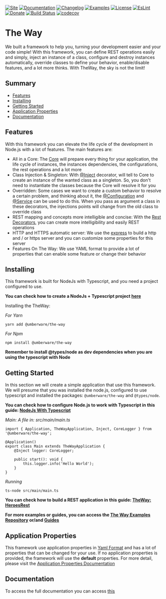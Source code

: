 [![Site](https://img.shields.io/badge/Site-blue.svg)](http://the-way.umberware.com/)
[![Documentation](https://img.shields.io/badge/Documentation-blue.svg)](documentation/index.md)
[![Changelog](https://img.shields.io/badge/Changelog-blue.svg)](documentation/the-way/changelog.md)
[![Examples](https://img.shields.io/badge/Examples-blue.svg)](https://github.com/umberware/the-way-examples)
[![License](https://img.shields.io/badge/License-MIT-blue.svg)](https://raw.githubusercontent.com/umberware/the-way/master/LICENSE)
[![EsLint](https://img.shields.io/badge/EsLint-Enabled-blue.svg)](https://raw.githubusercontent.com/umberware/the-way/master/.eslintrc)
[![Donate](https://img.shields.io/badge/Donate-blue.svg)](http://the-way.umberware.com/donate)
[![Build Status](https://travis-ci.com/umberware/the-way.svg?branch=master)](https://travis-ci.com/umberware/the-way)
[![codecov](https://codecov.io/gh/umberware/the-way/branch/master/graph/badge.svg?token=JDRUQC0T9A)](https://codecov.io/gh/umberware/the-way)

# The Way

We built a framework to help you, turning your development easier and your code simple!
With this framework, you can define REST operations easily and simply, inject an instance of a class, configure and destroy instances automatically, override classes to define your behavior, enable/disable features, and a lot more thinks.
With TheWay, the sky is not the limit!

## Summary

 - [Features](#features)
 - [Installing](#installing)
 - [Getting Started](#getting-started)
 - [Application Properties](#application-properties)
 - [Documentation](#documentation)

## Features

With this framework you can elevate the life cycle of the development in Node.js with a lot of features. The main features are:

 - All in a Core: The [Core](documentation/the-way/core/core.md) will prepare every thing for your application, the life cycle of instances, the instances dependencies, the configurations, the rest operations and a lot more
 - Class Injection & Singleton: With [@Inject](documentation/the-way/core/decorator/core-decorators.md#inject) decorator, will tell to Core to create an instance of the wanted class as a singleton. So, you don't need to instantiate the classes because the Core will resolve it for you
 - Overridden: Some cases we want to create a custom behavior to resolve a certain problem, and thinking about it, the [@Configuration](documentation/the-way/core/decorator/core-decorators.md#configuration) and [@Service](documentation/the-way/core/decorator/core-decorators.md#service) can be used to do this. When you pass as argument a class in these decorators, the injections points will change from the old class to override class
 - REST mapping and concepts more intelligible and concise: With the [Rest Decorators](documentation/the-way/core/decorator/rest-decorators.md), you can create more intelligibility and easily REST operations
 - HTTP and HTTPS automatic server: We use the [express](https://github.com/expressjs/express) to build a http and / or https server and you can customize some properties for this server
 - Features On The Way: We use YAML format to provide a lot of properties that can enable some feature or change their behavior

## Installing

This framework is built for NodeJs with Typescript, and you need a project configured to use.

**You can check how to create a NodeJs + Typescript project [here](documentation/guides/node-typescript-guide.md)**

Installing the TheWay:

*For Yarn*

    yarn add @umberware/the-way

*For Npm*

    npm install @umberware/the-way

**Remember to install @types/node as dev dependencies when you are using the typescript with Node**

## Getting Started

In this section we will create a simple application that use this framework.
We will presume that you was installed the node.js, configured to use typescript and installed the packages: `@umberware/the-way` and `@types/node`.

**You can check how to configure Node.js to work with Typescript in this guide: [NodeJs With Typescript](./documentation/guides/node-typescript-guide.md)**

*Main: A file in: src/main/main.ts*

    import { Application, TheWayApplication, Inject, CoreLogger } from '@umberware/the-way';

    @Application()
    export class Main extends TheWayApplication {
        @Inject logger: CoreLogger;

        public start(): void {
            this.logger.info('Hello World');
        }
    }

*Running*

    ts-node src/main/main.ts


**You can check how to build a REST application in this guide: [TheWay: HeroesRest](./documentation/guides/the-way-heroes-rest.md)**

**For more examples or guides, you can access the [The Way Examples Repository](https://github.com/umberware/the-way-examples#readme) or/and [Guides](documentation/index.md#guides)**

## Application Properties

This framework use application properties in [Yaml Format](https://yaml.org/) and has a lot of properties that can be changed for your use. If no application properties is provided, the framework will use the **default** properties.
For more detail, please visit the [Application Properties Documentation](documentation/the-way/core/application-properties.md)

## Documentation

To access the full documentation you can access [this](documentation/index.md)